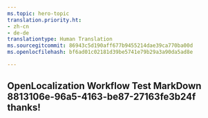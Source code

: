 ```yaml
---
ms.topic: hero-topic
translation.priority.ht:
- zh-cn
- de-de
translationtype: Human Translation
ms.sourcegitcommit: 86943c5d190aff677b9455214dae39ca770ba00d
ms.openlocfilehash: bf6ad01c02181d39be5741e79b29a3a90da5ad8e

---
```

## OpenLocalization Workflow Test MarkDown 8813106e-96a5-4163-be87-27163fe3b24f thanks!



<!--HONumber=Aug16_HO1-->


